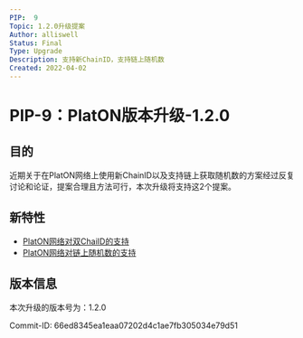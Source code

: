 ```yaml
---
PIP:  9
Topic: 1.2.0升级提案
Author: alliswell
Status: Final
Type: Upgrade
Description: 支持新ChainID，支持链上随机数
Created: 2022-04-02
---
```


# PIP-9：PlatON版本升级-1.2.0

## 目的

近期关于在PlatON网络上使用新ChainID以及支持链上获取随机数的方案经过反复讨论和论证，提案合理且方法可行，本次升级将支持这2个提案。


## 新特性

- [PlatON网络对双ChaiID的支持](https://github.com/PlatONnetwork/PIPs/blob/master/PIPs/PIP-7.md)
- [PlatON网络对链上随机数的支持](https://github.com/PlatONnetwork/PIPs/blob/master/PIPs/PIP-8.md)

## 版本信息

本次升级的版本号为：1.2.0

Commit-ID: 66ed8345ea1eaa07202d4c1ae7fb305034e79d51
